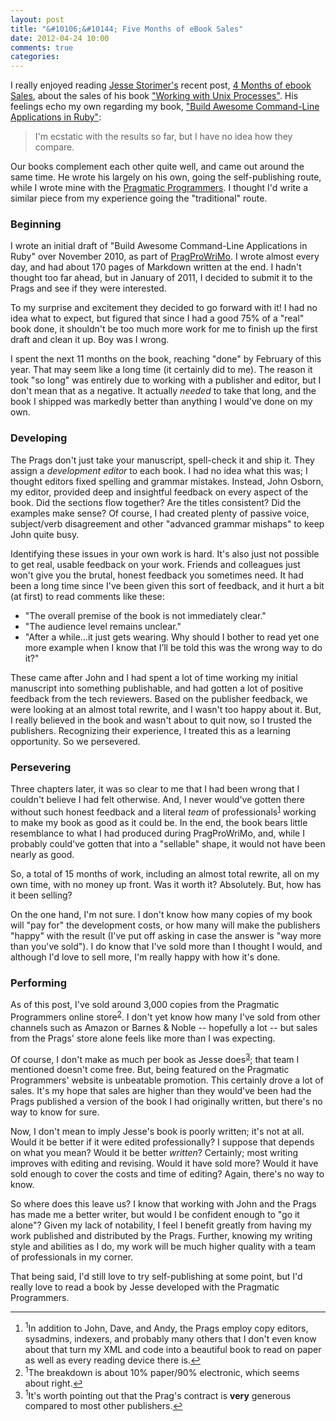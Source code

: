 ```yaml
---
layout: post
title: "&#10106;&#10144; Five Months of eBook Sales"
date: 2012-04-24 10:00
comments: true
categories: 
---
```


I really enjoyed reading [Jesse Storimer's][jstorimer] recent post, [4 Months of ebook Sales][4months], about the sales of his book ["Working with Unix Processes"][wwup].  His feelings echo my own regarding my book, ["Build Awesome Command-Line Applications in Ruby"][clibook]: 

> I'm ecstatic with the results so far, but I have no idea how they compare.

Our books complement each other quite well, and came out around the same time.  He wrote his largely on his own, going the self-publishing route, while I wrote mine with the [Pragmatic Programmers][pragprog].  I thought I'd write a similar piece from my experience going the "traditional" route.

<!-- more -->

### Beginning

I wrote an initial draft of "Build Awesome Command-Line Applications in Ruby" over November 2010, as part of [PragProWriMo].  I
wrote almost every day, and had about 170 pages of Markdown written at the end.  I hadn't thought too far ahead, but in January of 2011, I decided to submit it to the Prags and see if they were interested.

To my surprise and excitement they decided to go forward with it!  I had no idea what to expect, but figured that since I had a good 75% of a "real" book done, it shouldn't be too much more work for me to finish up the first draft and clean it up.  Boy was I wrong.  

I spent the next 11 months on the book, reaching "done" by February of this year.  That may seem like a long time (it certainly did to me).  The reason it took "so long" was entirely due to working with a publisher and editor, but I don't mean that as a negative.  It actually _needed_ to take that long, and the book I shipped was markedly better than anything I would've done on my own.

### Developing

The Prags don't just take your manuscript, spell-check it and ship it.  They assign a _development editor_ to each book.  I had no idea what this was; I thought editors fixed spelling and grammar mistakes.  Instead, John Osborn, my editor, provided deep and insightful feedback on every aspect of the book.  Did the sections flow together?  Are the titles consistent? Did the examples make sense?  Of course, I had created plenty of passive voice, subject/verb disagreement and other "advanced grammar mishaps" to keep John quite busy.

Identifying these issues in your own work is hard.  It's also just not possible to get real, usable feedback on your work.
Friends and colleagues just won't give you the brutal, honest feedback you sometimes need.  It had been a long time since I've
been given this sort of feedback, and it hurt a bit (at first) to read comments like these:

* "The overall premise of the book is not immediately clear."
* "The audience level remains unclear."
* "After a while...it just gets wearing. Why should I bother to read yet one more example when I know that I’ll be told this was the wrong way to do it?"

These came after John and I had spent a lot of time working my initial manuscript into something publishable, and had gotten a
lot of positive feedback from the tech reviewers.  Based on the publisher feedback, we were looking at an almost total rewrite, and I wasn't too happy about it.  But, I really believed in the book and wasn't about to quit now, so I trusted the publishers.  Recognizing their experience, I treated this as a learning opportunity.  So we persevered.

### Persevering

Three chapters later, it was so clear to me that I had been wrong that I couldn't believe I had felt otherwise.   And, I never would've gotten there without such honest feedback and a literal _team_ of professionals<a name="back-1"></a><sup><a href="#1">1</a></sup> working to make my book
as good as it could be.  In the end, the book bears little resemblance to what I had produced during PragProWriMo, and, while I
probably could've gotten that into a "sellable" shape, it would not have been nearly as good.

So, a total of 15 months of work, including an almost total rewrite, all on my own time, with no money up front.  Was it worth
it? Absolutely. But, how has it been selling?

On the one hand, I'm not sure.  I don't know how many copies of my book will "pay for" the development costs, or how many will
make the publishers "happy" with the result (I've put off asking in case the answer is "way more than you've sold").  I do know that I've sold more than I thought I would, and although I'd love to sell
more, I'm really happy with how it's done.

### Performing

As of this post, I've sold around 3,000 copies from the Pragmatic Programmers online store<a name="back-2"></a><sup><a href="#2">2</a></sup>.  I don't yet know how many I've sold from other channels such as Amazon or Barnes & Noble -- hopefully a lot -- but sales from the Prags' store alone feels like more than I was expecting.

Of course, I don't make as much per book as Jesse does<a name="back-3"></a><sup><a href="#3">3</a></sup>; that team I mentioned doesn't come free.  But, being featured on the Pragmatic Programmers' website is unbeatable promotion.  This certainly drove a lot of sales.  It's my hope that sales are higher than they would've been had the Prags published a version of the book I had originally written, but there's no way to know for sure.

Now, I don't mean to imply Jesse's book is poorly written; it's not at all.  Would it be better if it were edited professionally?
I suppose that depends on what you mean?  Would it be better _written_?  Certainly; most writing improves with editing and revising.
Would it have sold more?  Would it have sold enough to cover the costs and time of editing?  Again, there's no way to know.

So where does this leave us?  I know that working with John and the Prags has made me a better writer, but would I be confident enough to "go it alone"?   Given my lack of notability, I feel I benefit greatly from having my work published and distributed by the Prags.  Further, knowing my writing style and abilities as I do, my work will be much higher quality with a team of professionals in my corner.

That being said, I'd still love to try self-publishing at some point, but I'd really love to read a book by Jesse developed with the Pragmatic Programmers.  

----

<footer class='footnotes'>
<ol>
<li>
<a name='1'></a>
<sup>1</sup>In addition to John, Dave, and Andy, the Prags employ copy editors, sysadmins, indexers, and probably many others that I don't even know about that turn my XML and code into a beautiful book to read on paper as well as every reading device there is.<a href='#back-1'>↩</a>
</li>
<li>
<a name='2'></a>
<sup>1</sup>The breakdown is about 10% paper/90% electronic, which seems about right.<a href='#back-1'>↩</a>
</li>
<li>
<a name='3'></a>
<sup>1</sup>It's worth pointing out that the Prag's contract is <strong>very</strong> generous compared to most other publishers.<a href='#back-1'>↩</a>
</li>
</ol></footer>


[jstorimer]: http://www.twitter.com/jstorimer
[wwup]: http://workingwithunixprocesses.com/
[4months]: http://jstorimer.com/2012/04/20/4-months-of-ebook-sales.html
[clibook]: http://pragprog.com/titles/dccar/
[pragprog]: http://pragprog.com/
[PragProWriMo]: http://forums.pragprog.com/forums/235
[Dave]: http://pragprog.com/about
[Andy]: http://pragprog.com/about

